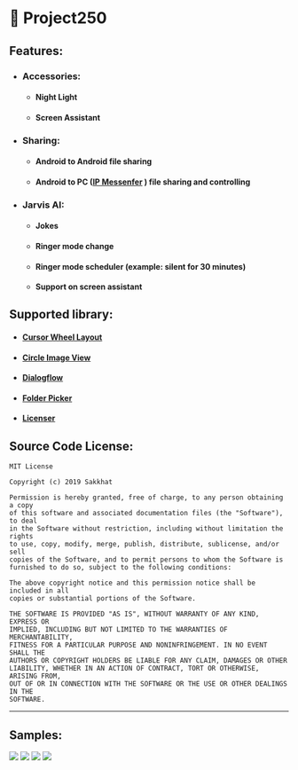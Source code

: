 # :iphone: Project250

## Features:
 * ### Accessories:
   * #### Night Light
   * #### Screen Assistant
 * ### Sharing:
   * #### Android to Android file sharing
   * #### Android to PC ([IP Messenfer](https://github.com/rafiulgits/IP-Messenger/releases) ) file sharing and controlling
 * ### Jarvis AI:
   * #### Jokes 
   * #### Ringer mode change
   * #### Ringer mode scheduler (example: silent for 30 minutes)
   * #### Support on screen assistant
   

## Supported library:
 * #### [Cursor Wheel Layout](https://github.com/BCsl/CursorWheelLayout)
 * #### [ Circle Image View ](https://github.com/hdodenhof/CircleImageView)
 * #### [Dialogflow](https://github.com/dialogflow/dialogflow-android-client)
 * #### [Folder Picker](https://github.com/kashifo/android-folder-picker-library)
 * #### [Licenser](https://github.com/marcoscgdev/Licenser)


## Source Code License:
```
MIT License

Copyright (c) 2019 Sakkhat

Permission is hereby granted, free of charge, to any person obtaining a copy
of this software and associated documentation files (the "Software"), to deal
in the Software without restriction, including without limitation the rights
to use, copy, modify, merge, publish, distribute, sublicense, and/or sell
copies of the Software, and to permit persons to whom the Software is
furnished to do so, subject to the following conditions:

The above copyright notice and this permission notice shall be included in all
copies or substantial portions of the Software.

THE SOFTWARE IS PROVIDED "AS IS", WITHOUT WARRANTY OF ANY KIND, EXPRESS OR
IMPLIED, INCLUDING BUT NOT LIMITED TO THE WARRANTIES OF MERCHANTABILITY,
FITNESS FOR A PARTICULAR PURPOSE AND NONINFRINGEMENT. IN NO EVENT SHALL THE
AUTHORS OR COPYRIGHT HOLDERS BE LIABLE FOR ANY CLAIM, DAMAGES OR OTHER
LIABILITY, WHETHER IN AN ACTION OF CONTRACT, TORT OR OTHERWISE, ARISING FROM,
OUT OF OR IN CONNECTION WITH THE SOFTWARE OR THE USE OR OTHER DEALINGS IN THE
SOFTWARE.

```
***
## Samples:

![](assets/1.png) ![](assets/2.png) ![](assets/3.png) ![](assets/4.png)
